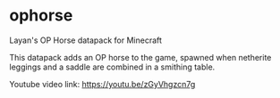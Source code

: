 # ophorse
Layan's OP Horse datapack for Minecraft

This datapack adds an OP horse to the game, spawned when netherite leggings and a saddle are combined in a smithing table.

Youtube video link: https://youtu.be/zGyVhgzcn7g

